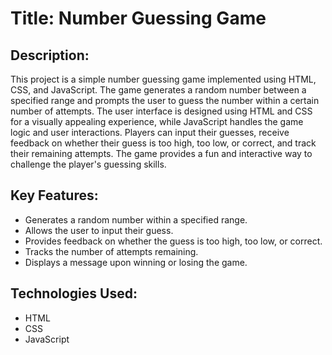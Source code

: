 # Title: Number Guessing Game

## Description:
This project is a simple number guessing game implemented using HTML, CSS, and JavaScript. The game generates a random number between a specified range and prompts the user to guess the number within a certain number of attempts. The user interface is designed using HTML and CSS for a visually appealing experience, while JavaScript handles the game logic and user interactions. Players can input their guesses, receive feedback on whether their guess is too high, too low, or correct, and track their remaining attempts. The game provides a fun and interactive way to challenge the player's guessing skills.

## Key Features:
- Generates a random number within a specified range.
- Allows the user to input their guess.
- Provides feedback on whether the guess is too high, too low, or correct.
- Tracks the number of attempts remaining.
- Displays a message upon winning or losing the game.

## Technologies Used:
- HTML
- CSS
- JavaScript
